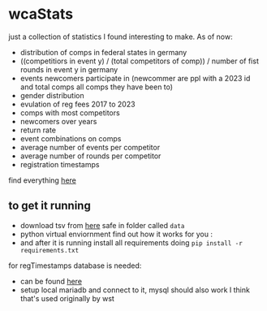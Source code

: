 # wcaStats

just a collection of statistics I found interesting to make. As of now:
- distribution of comps in federal states in germany
- ((competitiors in event y) / (total competitors of comp)) / number of fist rounds in event y in germany
- events newcomers participate in (newcommer are ppl with a 2023 id and total comps all comps they have been to)
- gender distribution
- evulation of reg fees 2017 to 2023
- comps with most competitors
- newcomers over years
- return rate
- event combinations on comps
- average number of events per competitor
- average number of rounds per competitor
- registration timestamps 

find everything [here](https://pad.hacknang.de/s/stats_german_cubing_community#)
 

## to get it running

- download tsv from [here](https://www.worldcubeassociation.org/export/results) safe in folder called `data`
- python virtual enviornment find out how it works for you :
- and after it is running install all requirements doing ``pip install -r requirements.txt``

for regTimestamps database is needed:
- can be found [here](https://www.worldcubeassociation.org/wst/wca-developer-database-dump.zip)
- setup local mariadb and connect to it, mysql should also work I think that's used originally by wst
